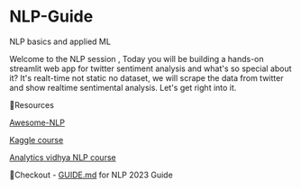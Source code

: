 # NLP-Guide
NLP basics and applied ML

Welcome to the NLP session , Today you will be building a hands-on streamlit web app for twitter sentiment analysis and what's so special about it? It's realt-time not static no dataset, we will scrape the data from twitter and show realtime sentimental analysis. Let's get right into it. 

🔼Resources

[Awesome-NLP](https://github.com/keon/awesome-nlp)

[Kaggle course](https://www.kaggle.com/learn)

[Analytics vidhya NLP course](https://courses.analyticsvidhya.com/courses/Intro-to-NLP)

🔼Checkout - [GUIDE.md](https://github.com/prathikshetty2002/NLP-Guide/blob/main/GUIDE.md) for NLP 2023 Guide
